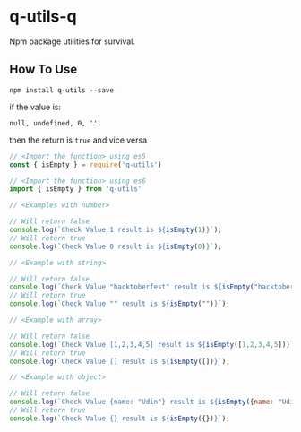 # q-utils-q 
Npm package utilities for survival.

## How To Use

``` npm install q-utils --save ```


if the value is: 
```
null, undefined, 0, ''. 
```
then the return is ```true``` and vice versa

```javascript 
// <Import the function> using es5
const { isEmpty } = require('q-utils')

// <Import the function> using es6
import { isEmpty } from 'q-utils'

// <Examples with number>

// Will return false
console.log(`Check Value 1 result is ${isEmpty(1)}`);
// Will return true
console.log(`Check Value 0 result is ${isEmpty(0)}`);

// <Example with string>

// Will return false
console.log(`Check Value "hacktoberfest" result is ${isEmpty("hacktoberfest")}`);
// Will return true
console.log(`Check Value "" result is ${isEmpty("")}`);

// <Example with array>

// Will return false
console.log(`Check Value [1,2,3,4,5] result is ${isEmpty([1,2,3,4,5])}`);
// Will return true
console.log(`Check Value [] result is ${isEmpty([])}`);

// <Example with object>

// Will return false
console.log(`Check Value {name: "Udin"} result is ${isEmpty({name: "Udin"})}`);
// Will return true
console.log(`Check Value {} result is ${isEmpty({})}`);
```
